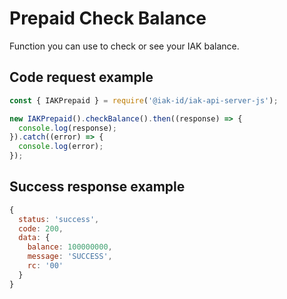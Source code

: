 # Prepaid Check Balance
Function you can use to check or see your IAK balance.

## Code request example

```js
const { IAKPrepaid } = require('@iak-id/iak-api-server-js');

new IAKPrepaid().checkBalance().then((response) => {
  console.log(response);
}).catch((error) => {
  console.log(error);
});
```

## Success response example
```js
{
  status: 'success',
  code: 200,
  data: { 
    balance: 100000000, 
    message: 'SUCCESS', 
    rc: '00' 
  }
}
```